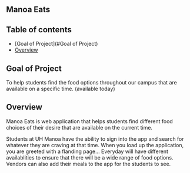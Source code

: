 ## Manoa Eats 

## Table of contents

* [Goal of Project](#Goal of Project)
* [Overview](#overview)

## Goal of Project

To help students find the food options throughout our campus that are available on a specific time. (available today)

## Overview

Manoa Eats is web application that helps students find different food choices of their desire that are available on the current time. 

Students at UH Manoa have the ability to sign into the app and search for whatever they are craving at that time. When you load up the application, you are greeted with a flanding page...
Everyday will have different availablities to ensure that there will be a wide range of food options. 
Vendors can also add their meals to the app for the students to see. 
